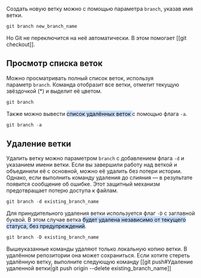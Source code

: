 
Создать новую ветку можно с помощью параметра `branch`, указав имя ветки.  
  

```js
git branch new_branch_name
```

Но Git не переключится на неё автоматически. В этом помогает [[git checkout]].

## Просмотр списка веток

  
Можно просматривать полный список веток, используя параметр `branch`. Команда отобразит все ветки, отметит текущую звёздочкой (*) и выделит её цветом.  
  
```js
git branch
```

Также можно вывести <mark style="background: #ADCCFFA6;">список удалённых веток </mark>с помощью флага `-a`.    

```js
git branch -a
```

## Удаление ветки

  
Удалить ветку можно параметром `branch` с добавлением флага `-d` и указанием имени ветки. Если вы завершили работу над веткой и объединили её с основной, можно её удалить без потери истории. Однако, если выполнить команду удаления до слияния — в результате появится сообщение об ошибке. Этот защитный механизм предотвращает потерю доступа к файлам.   

```js
git branch -d existing_branch_name
```

Для принудительного удаления ветки используется флаг `-D` с заглавной буквой. В этом случае ветка <mark style="background: #ADCCFFA6;">будет удалена независимо от текущего статуса, без предупреждений</mark>.  

```js
git branch -D existing_branch_name
```

Вышеуказанные команды удаляют только локальную копию ветки. В удалённом репозитории она может сохраниться. Если хотите стереть удалённую ветку, выполните следующую команду [[git push#Удаление удаленной ветки|git push origin --delete existing_branch_name]]